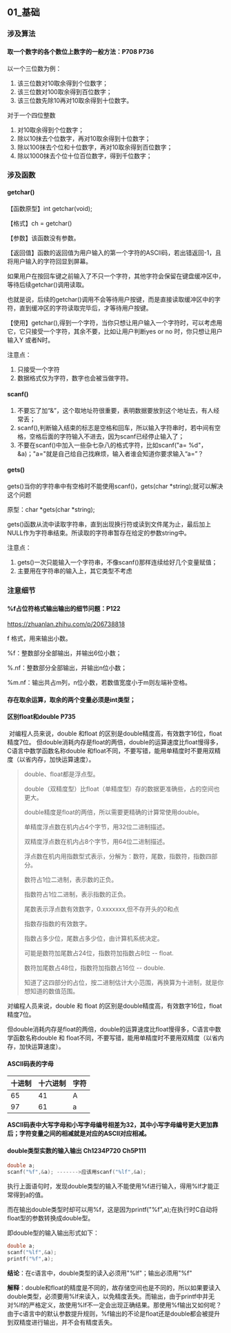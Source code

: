 ## 01_基础

### 涉及算法

#### 取一个数字的各个数位上数字的一般方法：P708 P736

以一个三位数为例：

1. 该三位数对10取余得到个位数字；
2. 该三位数对100取余得到百位数字；
3. 该三位数先除10再对10取余得到十位数字。

对于一个四位整数

1. 对10取余得到个位数字；
2. 除以10抹去个位数字，再对10取余得到十位数字； 
3. 除以100抹去个位和十位数字，再对10取余得到百位数字；
4. 除以1000抹去个位十位百位数字，得到千位数字； 

### 涉及函数

#### getchar()

【函数原型】int getchar(void);

【格式】ch = getchar()

【参数】该函数没有参数。

【返回值】函数的返回值为用户输入的第一个字符的ASCII码，若出错返回-1，且将用户输入的字符回显到屏幕。

如果用户在按回车键之前输入了不只一个字符，其他字符会保留在键盘缓冲区中，等待后续getchar()调用读取。

也就是说，后续的getchar()调用不会等待用户按键，而是直接读取缓冲区中的字符，直到缓冲区的字符读取完毕后，才等待用户按键。

【使用】getchar(),得到一个字符，当你只想让用户输入一个字符时，可以考虑用它，它只接受一个字符，其余不要，比如让用户判断yes or no 时，你只想让用户输入Y 或者N时。

注意点：

1. 只接受一个字符
2. 数据格式仅为字符，数字也会被当做字符。

#### scanf()

1. 不要忘了加“&”，这个取地址符很重要，表明数据要放到这个地址去，有人经常丢；
2. scanf(),判断输入结束的标志是空格和回车，所以输入字符串时，若中间有空格，空格后面的字符输入不进去，因为scanf已经停止输入了；
3. 不要在scanf()中加入一些杂七杂八的格式字符，比如scanf("a= %d"，&a)；"a="就是自己给自己找麻烦，输入者谁会知道你要求输入“a=”？

#### gets()

gets()当你的字符串中有空格时不能使用scanf()，gets(char *string);就可以解决这个问题

  原型：char *gets(char *string);

  gets()函数从流中读取字符串，直到出现换行符或读到文件尾为止，最后加上NULL作为字符串结束。所读取的字符串暂存在给定的参数string中。

注意点：

1. gets()一次只能输入一个字符串，不像scanf()那样连续给好几个变量赋值；
2. 主要用在字符串的输入上，其它类型不考虑

### 注意细节

#### %f占位符格式输出输出的细节问题：P122

  https://zhuanlan.zhihu.com/p/206738818

  f 格式，用来输出小数。

  %f：整数部分全部输出，并输出6位小数；

  %.nf：整数部分全部输出，并输出n位小数；

  %m.nf：输出共占m列，n位小数，若数值宽度小于m则左端补空格。

#### 存在取余运算，取余的两个变量必须是int类型；

#### 区别float和double P735

​		对编程人员来说，double 和float 的区别是double精度高，有效数字16位，float精度7位。 但double消耗内存是float的两倍，double的运算速度比float慢得多，C语言中数学函数名称double 和float不同，不要写错，能用单精度时不要用双精度（以省内存，加快运算速度）。

> double、float都是浮点型。
>
> double（双精度型）比float（单精度型）存的数据更准确些，占的空间也更大。
>
> double精度是float的两倍，所以需要更精确的计算常使用double。
>
> 单精度浮点数在机内占4个字节，用32位二进制描述。
>
> 双精度浮点数在机内占8个字节，用64位二进制描述。
>
> 
>
> 浮点数在机内用指数型式表示，分解为：数符，尾数，指数符，指数四部分。
>
> 数符占1位二进制，表示数的正负。
>
> 指数符占1位二进制，表示指数的正负。
>
> 尾数表示浮点数有效数字，0.xxxxxxx,但不存开头的0和点
>
> 指数存指数的有效数字。
>
> 
>
> 指数占多少位，尾数占多少位，由计算机系统决定。
>
> 可能是数符加尾数占24位，指数符加指数占8位 -- float.
>
> 数符加尾数占48位，指数符加指数占16位 -- double.
>
> 
>
> 知道了这四部分的占位，按二进制估计大小范围，再换算为十进制，就是你想知道的数值范围。



对编程人员来说，double 和 float 的区别是double精度高，有效数字16位，float精度7位。

但double消耗内存是float的两倍，double的运算速度比float慢得多，C语言中数学函数名称double 和 float不同，不要写错，能用单精度时不要用双精度（以省内存，加快运算速度）。

#### ASCII码表的字母

| 十进制 | 十六进制 | 字符 |
| ------ | -------- | ---- |
| 65     | 41       | A    |
| 97     | 61       | a    |

**ASCII码表中大写字母和小写字母编号相差为32，其中小写字母编号更大更加靠后；字符变量之间的相减就是对应的ASCII对应相减。**

#### double类型实数的输入输出 Ch1234P720 Ch5P111

```c
double a;
scanf("%f",&a); ------->应该用scanf("%lf",&a);
```

执行上面语句时，发现double类型的输入不能使用%f进行输入，得用%lf才能正常得到a的值。

而在输出double类型时却可以用%f，这是因为printf("%f",a);在执行时C自动将float型的参数转换成double型。

即double型的输入输出形式如下：

```c
double a;
scanf("%lf",&a);
printf("%f",a);
```

**结论**：在c语言中，double类型的读入必须用"%lf"；输出必须用"%f"

**解释**：double和float的精度是不同的，故存储空间也是不同的，所以如果要读入double类型，必须要用%lf来读入，以免精度丢失。而输出，由于printf中并无对%lf的严格定义，故使用%lf不一定会出现正确结果。那使用%f输出又如何呢？由于c语言中的默认参数提升规则，%f输出的不论是float还是double都会被提升到双精度进行输出，并不会有精度丢失。


